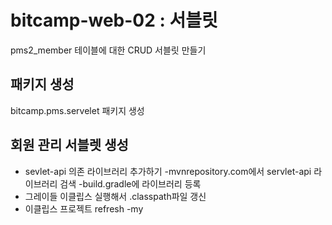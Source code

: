 # bitcamp-web-02 : 서블릿
pms2_member 테이블에 대한 CRUD 서블릿 만들기

## 패키지 생성
bitcamp.pms.servelet 패키지 생성

## 회원 관리 서블렛 생성 

- sevlet-api 의존 라이브러리 추가하기
 -mvnrepository.com에서 servlet-api 라이브러리 검색
 -build.gradle에 라이브러리 등록
 - 그레이들 이클립스 실행해서 .classpath파일 갱신
 - 이클립스 프로젝트 refresh
-my